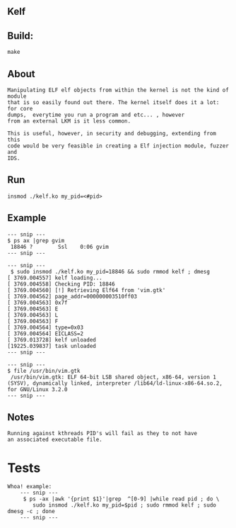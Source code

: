 ## Kelf

## Build:
    make

## About
    Manipulating ELF elf objects from within the kernel is not the kind of module
    that is so easily found out there. The kernel itself does it a lot: for core
    dumps,  everytime you run a program and etc... , however
    from an external LKM is it less common.

    This is useful, however, in security and debugging, extending from this
    code would be very feasible in creating a Elf injection module, fuzzer and
    IDS.

## Run
    insmod ./kelf.ko my_pid=<#pid>

## Example
    --- snip ---
    $ ps ax |grep gvim
     18846 ?        Ssl    0:06 gvim
    --- snip ---

    --- snip ---
     $ sudo insmod ./kelf.ko my_pid=18846 && sudo rmmod kelf ; dmesg
    [ 3769.004557] kelf loading...
    [ 3769.004558] Checking PID: 18846
    [ 3769.004560] [!] Retrieving Elf64 from 'vim.gtk'
    [ 3769.004562] page_addr=000000003510ff03
    [ 3769.004563] 0x7f
    [ 3769.004563] E
    [ 3769.004563] L
    [ 3769.004563] F
    [ 3769.004564] type=0x03
    [ 3769.004564] EICLASS=2
    [ 3769.013728] kelf unloaded
    [19225.039837] task unloaded
    --- snip ---

    --- snip ---
    $ file /usr/bin/vim.gtk
     /usr/bin/vim.gtk: ELF 64-bit LSB shared object, x86-64, version 1 (SYSV), dynamically linked, interpreter /lib64/ld-linux-x86-64.so.2, for GNU/Linux 3.2.0
    --- snip ---

## Notes
    Running against kthreads PID's will fail as they to not have
    an associated executable file.

# Tests
    Whoa! example:
        --- snip ---
         $ ps -ax |awk '{print $1}'|grep  ^[0-9] |while read pid ; do \
            sudo insmod ./kelf.ko my_pid=$pid ; sudo rmmod kelf ; sudo dmesg -c ; done
        --- snip ---

